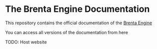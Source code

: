 # The Brenta Engine Documentation

This repository contains the official documentation of the [Brenta Engine](https://github.com/San7o/Brenta-Engine)

You can access all versions of the documentation from here

TODO: Host website
